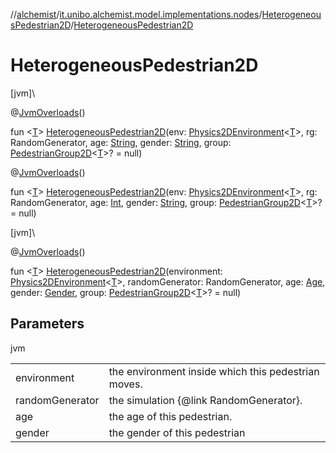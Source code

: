 //[alchemist](../../../index.md)/[it.unibo.alchemist.model.implementations.nodes](../index.md)/[HeterogeneousPedestrian2D](index.md)/[HeterogeneousPedestrian2D](-heterogeneous-pedestrian2-d.md)

# HeterogeneousPedestrian2D

[jvm]\

@[JvmOverloads](https://kotlinlang.org/api/latest/jvm/stdlib/kotlin.jvm/-jvm-overloads/index.html)()

fun <[T](index.md)> [HeterogeneousPedestrian2D](-heterogeneous-pedestrian2-d.md)(env: [Physics2DEnvironment](../../it.unibo.alchemist.model.interfaces.environments/-physics2-d-environment/index.md)<[T](index.md)>, rg: RandomGenerator, age: [String](https://kotlinlang.org/api/latest/jvm/stdlib/kotlin/-string/index.html), gender: [String](https://kotlinlang.org/api/latest/jvm/stdlib/kotlin/-string/index.html), group: [PedestrianGroup2D](../../it.unibo.alchemist.model.interfaces/-pedestrian-group2-d/index.md)<[T](index.md)>? = null)

@[JvmOverloads](https://kotlinlang.org/api/latest/jvm/stdlib/kotlin.jvm/-jvm-overloads/index.html)()

fun <[T](index.md)> [HeterogeneousPedestrian2D](-heterogeneous-pedestrian2-d.md)(env: [Physics2DEnvironment](../../it.unibo.alchemist.model.interfaces.environments/-physics2-d-environment/index.md)<[T](index.md)>, rg: RandomGenerator, age: [Int](https://kotlinlang.org/api/latest/jvm/stdlib/kotlin/-int/index.html), gender: [String](https://kotlinlang.org/api/latest/jvm/stdlib/kotlin/-string/index.html), group: [PedestrianGroup2D](../../it.unibo.alchemist.model.interfaces/-pedestrian-group2-d/index.md)<[T](index.md)>? = null)

[jvm]\

@[JvmOverloads](https://kotlinlang.org/api/latest/jvm/stdlib/kotlin.jvm/-jvm-overloads/index.html)()

fun <[T](index.md)> [HeterogeneousPedestrian2D](-heterogeneous-pedestrian2-d.md)(environment: [Physics2DEnvironment](../../it.unibo.alchemist.model.interfaces.environments/-physics2-d-environment/index.md)<[T](index.md)>, randomGenerator: RandomGenerator, age: [Age](../../it.unibo.alchemist.model.cognitiveagents.impact.individual/-age/index.md), gender: [Gender](../../it.unibo.alchemist.model.cognitiveagents.impact.individual/-gender/index.md), group: [PedestrianGroup2D](../../it.unibo.alchemist.model.interfaces/-pedestrian-group2-d/index.md)<[T](index.md)>? = null)

## Parameters

jvm

| | |
|---|---|
| environment | the environment inside which this pedestrian moves. |
| randomGenerator | the simulation {@link RandomGenerator}. |
| age | the age of this pedestrian. |
| gender | the gender of this pedestrian |
